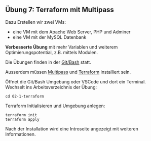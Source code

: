 ## Übung 7: Terraform mit Multipass

Dazu Erstellen wir zwei VMs:
* eine VM mit dem Apache Web Server, PHP und Adminer
* eine VM mit der MySQL Datenbank

**Verbesserte Übung** mit mehr Variablen und weiterem Optimierungspotential, z.B. mittels Modulen.

Die Übungen finden in der [Git/Bash](https://git-scm.com/downloads) statt. 

Ausserdem müssen [Multipass](https://multipass.run/) und [Terraform](https://www.terraform.io/) installiert sein.

Öffnet die Git/Bash Umgebung oder VSCode und dort ein Terminal. Wechselt ins Arbeitsverzeichnis der Übung:

    cd 02-1-terraform
    
Terraform Initialisieren und Umgebung anlegen:

    terraform init
    terraform apply
    
Nach der Installation wird eine Introseite angezeigt mit weiteren Informationen.       
